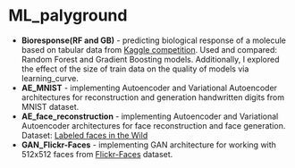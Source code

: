 # ML_palyground
- **Bioresponse(RF and GB)** - predicting biological response of a molecule based on tabular data from [Kaggle competition](https://www.kaggle.com/c/bioresponse). Used and compared: Random Forest and Gradient Boosting models. Additionally, I explored the effect of the size of train data on the quality of models via learning_curve.
- **AE_MNIST** - implementing Autoencoder and Variational Autoencoder architectures for reconstruction and generation handwritten digits from MNIST dataset.
- **AE_face_reconstruction** - implementing Autoencoder and Variational Autoencoder architectures for face reconstruction and face generation. Dataset: [Labeled faces in the Wild](http://vis-www.cs.umass.edu/lfw/)
- **GAN_Flickr-Faces** - implementing GAN architecture for working with 512x512 faces from [Flickr-Faces](https://www.kaggle.com/datasets/arnaud58/flickrfaceshq-dataset-ffhq) dataset.

